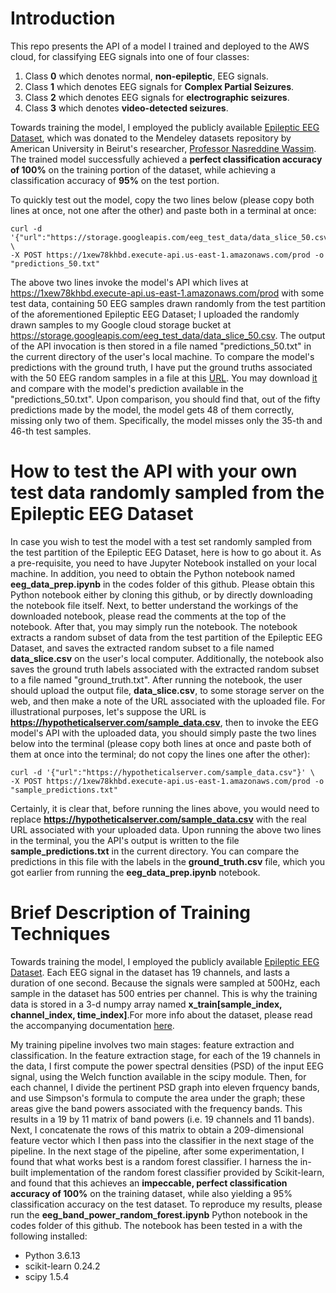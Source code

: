 # Introduction
This repo presents the API of a model I trained and deployed to the AWS cloud, for classifying EEG signals into one of four classes:
1. Class **0** which denotes normal, **non-epileptic**, EEG signals.
2. Class **1** which denotes EEG signals for **Complex Partial Seizures**.
3. Class **2** which denotes EEG signals for **electrographic seizures**. 
4. Class **3** which denotes **video-detected seizures**.

Towards training the model, I employed the publicly available [Epileptic EEG Dataset](https://data.mendeley.com/datasets/5pc2j46cbc/1), which was donated to the Mendeley datasets repository by American University in Beirut's researcher, [Professor Nasreddine Wassim](https://www.emedevents.com/speaker-profile/wassim-nasreddine). The trained model successfully achieved a **perfect classification accuracy of 100%** on the training portion of the dataset, while achieving a classification accuracy of **95%** on the test portion.

To quickly test out the model, copy the two lines below (please copy both lines at once, not one after the other) and paste both in a terminal at once:
```
curl -d '{"url":"https://storage.googleapis.com/eeg_test_data/data_slice_50.csv"}' \ 
-X POST https://1xew78khbd.execute-api.us-east-1.amazonaws.com/prod -o "predictions_50.txt"
```
    
     
The above two lines invoke the model's API which lives at https://1xew78khbd.execute-api.us-east-1.amazonaws.com/prod with some test data, containing 50 EEG samples drawn randomly from the test partition of the aforementioned Epileptic EEG Dataset; I uploaded the randomly drawn samples to my Google cloud storage bucket at https://storage.googleapis.com/eeg_test_data/data_slice_50.csv. The output of the API invocation is then stored in a file named "predictions_50.txt" in the current directory of the user's local machine. To compare the model's predictions with the ground truth, I have put the ground truths associated with the 50 EEG random samples in a file at this [URL](https://storage.googleapis.com/eeg_test_data/ground_truth_50.txt). You may download [it](https://storage.googleapis.com/eeg_test_data/ground_truth_50.txt) and compare with the model's prediction available
in the "predictions_50.txt". Upon comparison, you should find that, out of the fifty predictions made by the model, the model gets 48 of them correctly, missing only two of them. Specifically, the model misses only the 35-th and 46-th test samples. 

# How to test the API with your own test data randomly sampled from the Epileptic EEG Dataset
In case you wish to test the model with a test set randomly sampled from the test partition of the Epileptic EEG Dataset, here is how to go about it. As a pre-requisite, you need to have Jupyter Notebook installed on your local machine. In addition, you need to obtain the Python notebook named **eeg_data_prep.ipynb** in the codes folder of this github. Please obtain this Python notebook either by cloning this github, or by directly downloading the notebook file itself. Next, to better understand the workings of the downloaded notebook, please read the comments at the top of the notebook. After that, you may simply run the notebook. The notebook extracts a random subset of data from the test partition of the Epileptic EEG Dataset, and saves the extracted random subset to a file named **data_slice.csv** on the user's local computer. Additionally, the notebook also saves the ground truth labels associated with the extracted random subset to a file named "ground_truth.txt". After running the notebook, the user should upload the output file, **data_slice.csv**, to some storage server on the web, and then make a note of the URL associated with the uploaded file. For illustrational purposes, let's suppose the URL is **https://hypotheticalserver.com/sample_data.csv**, then to invoke the EEG model's API with the uploaded data, you should simply paste the two lines below into the terminal (please copy both lines at once and paste both of them at once into the terminal; do not copy the lines one after the other):

```
curl -d '{"url":"https://hypotheticalserver.com/sample_data.csv"}' \ 
-X POST https://1xew78khbd.execute-api.us-east-1.amazonaws.com/prod -o "sample_predictions.txt"
```
Certainly, it is clear that, before running the lines above, you would need to replace **https://hypotheticalserver.com/sample_data.csv** with the real URL associated with your uploaded data. Upon running the above two lines in the terminal, you the API's output is written to the file **sample_predictions.txt** in the current directory. You can compare the predictions in this file with the labels in the **ground_truth.csv** file, which you got earlier from running the **eeg_data_prep.ipynb** notebook.     


# Brief Description of Training Techniques
Towards training the model, I employed the publicly available [Epileptic EEG Dataset](https://data.mendeley.com/datasets/5pc2j46cbc/1).
Each EEG signal in the dataset has 19 channels, and lasts a duration of one second. Because the signals were sampled at 500Hz, each sample in the dataset has 500 entries per channel. This is why the training data is stored in a 3-d numpy array named **x_train[sample_index, channel_index, time_index]**.For more info about the dataset, please read the accompanying documentation [here](https://data.mendeley.com/public-files/datasets/5pc2j46cbc/files/6f59035d-7d61-40cf-8491-a58cc77d7818/file_downloaded).

My training pipeline involves two main stages: feature extraction and classification. In the feature extraction stage, for each of the 19 channels in the data, I first compute the power spectral densities (PSD) of the input EEG signal, using the Welch function available in the scipy module. Then, for each channel, I divide the pertinent PSD graph into eleven frquency bands, and use Simpson's formula to compute the area under the  graph; these areas give the band powers associated with the frequency bands. This results in a 19 by 11 matrix of band powers (i.e. 19 channels and 11 bands). Next, I concatenate the rows of this matrix to obtain a 209-dimensional feature vector which I then pass into the classifier in the next stage of the pipeline. In the next stage of the pipeline, after some experimentation, I found that what works best is a random forest classifier. I harness the in-built implementation of the random forest classifier provided by Scikit-learn, and found that this achieves an **impeccable, perfect classification accuracy of 100%** on the training dataset, while also yielding a 95% classification accuracy on the test dataset. To reproduce my results, please run the **eeg_band_power_random_forest.ipynb** Python notebook in the codes folder of this github. The notebook has been tested in a with the following installed:
- Python 3.6.13
- scikit-learn 0.24.2
- scipy 1.5.4


